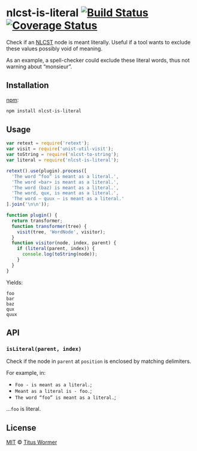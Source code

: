 # nlcst-is-literal [![Build Status][travis-badge]][travis] [![Coverage Status][codecov-badge]][codecov]

Check if an [NLCST][] node is meant literally.  Useful if a tool wants to
exclude these values possibly void of meaning.

As an example, a spell-checker could exclude these literal words, thus not
warning about “monsieur”.

## Installation

[npm][]:

```bash
npm install nlcst-is-literal
```

## Usage

```javascript
var retext = require('retext');
var visit = require('unist-util-visit');
var toString = require('nlcst-to-string');
var literal = require('nlcst-is-literal');

retext().use(plugin).process([
  'The word “foo” is meant as a literal.',
  'The word «bar» is meant as a literal.',
  'The word (baz) is meant as a literal.',
  'The word, qux, is meant as a literal.',
  'The word — quux — is meant as a literal.'
].join('\n\n'));

function plugin() {
  return transformer;
  function transformer(tree) {
    visit(tree, 'WordNode', visitor);
  }
  function visitor(node, index, parent) {
    if (literal(parent, index)) {
      console.log(toString(node));
    }
  }
}
```

Yields:

```text
foo
bar
baz
qux
quux
```

## API

### `isLiteral(parent, index)`

Check if the node in `parent` at `position` is enclosed
by matching delimiters.

For example, in:

*   `Foo - is meant as a literal.`;
*   `Meant as a literal is - foo.`;
*   `The word “foo” is meant as a literal.`;

...`foo` is literal.

## License

[MIT][license] © [Titus Wormer][author]

<!-- Definitions -->

[travis-badge]: https://img.shields.io/travis/syntax-tree/nlcst-is-literal.svg

[travis]: https://travis-ci.org/syntax-tree/nlcst-is-literal

[codecov-badge]: https://img.shields.io/codecov/c/github/syntax-tree/nlcst-is-literal.svg

[codecov]: https://codecov.io/github/syntax-tree/nlcst-is-literal

[npm]: https://docs.npmjs.com/cli/install

[license]: LICENSE

[author]: http://wooorm.com

[nlcst]: https://github.com/syntax-tree/nlcst
